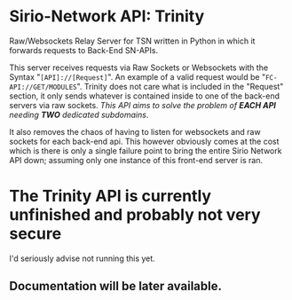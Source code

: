 # Sirio-Network API: Trinity
Raw/Websockets Relay Server for TSN written in Python in which it forwards requests to Back-End SN-APIs.

This server receives requests via Raw Sockets or Websockets with the Syntax "<code>[API]://[Request]</code>".
An example of a valid request would be "<code>FC-API://GET/MODULES</code>". Trinity does not care what is included in the "Request" section, it only sends whatever is contained inside to one of the back-end servers via raw sockets. *This API aims to solve the problem of **EACH API** needing **TWO** dedicated subdomains*.

It also removes the chaos of having to listen for websockets and raw sockets for each back-end api. This however obviously comes at the cost which is there is only a single failure point to bring the entire Sirio Network API down; assuming only one instance of this front-end server is ran.

# The Trinity API is currently unfinished and probably not very secure
I'd seriously advise not running this yet.

## Documentation will be later available.

